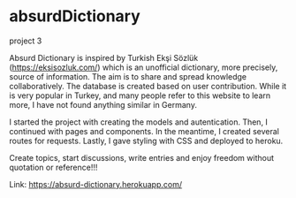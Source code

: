 # absurdDictionary
project 3

Absurd Dictionary is inspired by Turkish Ekşi Sözlük (https://eksisozluk.com/) which is an unofficial dictionary, more precisely, source of information.
The aim is to share and spread knowledge collaboratively. The database is created based on user contribution. 
While it is very popular in Turkey, and many people refer to this website to learn more, I have not found anything similar in Germany. 

I started the project with creating the models and autentication. Then, I continued with pages and components. In the meantime, I created several routes for requests. 
Lastly, I gave styling with CSS and deployed to heroku. 

Create topics, start discussions, write entries and enjoy freedom without quotation or reference!!! 

Link: https://absurd-dictionary.herokuapp.com/



